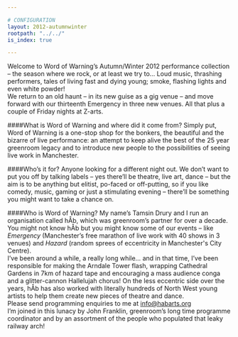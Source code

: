 ```yaml
---

# CONFIGURATION
layout: 2012-autumnwinter
rootpath: "../../"
is_index: true

---
```


Welcome to Word of Warning’s Autumn/Winter 2012 performance collection –  the season where we rock, or at least we try to…  Loud music, thrashing performers, tales of living fast and dying young; smoke, flashing lights and even white powder!            
We return to an old haunt – in its new guise as a gig venue – and move forward with our thirteenth Emergency in three new venues. All that plus a couple of Friday nights at Z-arts.          

####What is Word of Warning and where did it come from?
Simply put, Word of Warning is a one-stop shop for the bonkers, the beautiful and the bizarre of live performance: an attempt to keep alive the best of the 25 year greenroom legacy and to introduce new people to the possibilities of seeing live work in Manchester.          

####Who’s it for?
Anyone looking for a different night out.
We don’t want to put you off by talking labels – yes there’ll be theatre, live art, dance – but the aim is to be anything but elitist, po-faced or off-putting, so if you like comedy, music, gaming or just a stimulating evening – there’ll be something you might want to take a chance on.            

####Who is Word of Warning?
My name’s Tamsin Drury and I run an organisation called hÅb, which was greenroom’s partner for over a decade. You might not know hÅb but you might know some of our events – like *Emergency* (Manchester’s free marathon of live work with 40 shows in 3 venues) and *Hazard* (random sprees of eccentricity in Manchester's City Centre).      
I’ve been around a while, a really long while… and in that time, I’ve been responsible for making the Arndale Tower flash, wrapping Cathedral Gardens in 7km of hazard tape and encouraging a mass audience conga and a glitter-cannon Hallelujah chorus! On the less eccentric side over the years, hÅb has also worked with literally hundreds of North West young artists to help them create new pieces of theatre and dance.             
Please send programming enquiries to me at info@habarts.org             
I’m joined in this lunacy by John Franklin, greenroom’s long time programme coordinator and by an assortment of the people who populated that leaky railway arch!